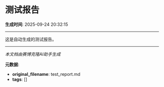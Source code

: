 # 测试报告

**生成时间**: 2025-09-24 20:32:15

---
这是自动生成的测试报告。

---

*本文档由赛博克隆AI助手生成*

**元数据**:
- **original_filename**: test_report.md
- **tags**: []